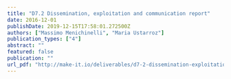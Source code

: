 ```yaml
---
title: "D7.2 Dissemination, exploitation and communication report"
date: 2016-12-01
publishDate: 2019-12-15T17:58:01.272500Z
authors: ["Massimo Menichinelli", "Maria Ustarroz"]
publication_types: ["4"]
abstract: ""
featured: false
publication: ""
url_pdf: "http://make-it.io/deliverables/d7-2-dissemination-exploitation-and-communication-report/"
---
```


